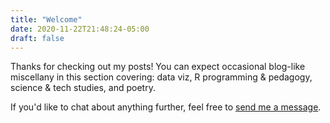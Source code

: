 ```yaml
---
title: "Welcome"
date: 2020-11-22T21:48:24-05:00
draft: false
---
```


Thanks for checking out my posts! You can expect occasional blog-like miscellany in this section covering: data viz, R programming & pedagogy, science & tech studies, and poetry. 

If you'd like to chat about anything further, feel free to [send me a message](/contact/). 
